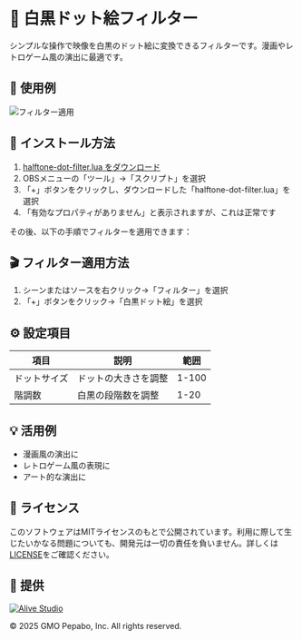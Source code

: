 # 🎨 白黒ドット絵フィルター

シンプルな操作で映像を白黒のドット絵に変換できるフィルターです。漫画やレトロゲーム風の演出に最適です。

## 🎥 使用例

![フィルター適用](./screenshot.png)

## 🔧 インストール方法

1. <a href="https://raw.githubusercontent.com/pepabo/alive-project-obs-plugins/main/scripts/halftone-dot-filter/halftone-dot-filter.lua" download="halftone-dot-filter.lua">halftone-dot-filter.lua をダウンロード</a>
2. OBSメニューの「ツール」→「スクリプト」を選択
3. 「+」ボタンをクリックし、ダウンロードした「halftone-dot-filter.lua」を選択
4. 「有効なプロパティがありません」と表示されますが、これは正常です

その後、以下の手順でフィルターを適用できます：

## 🎬 フィルター適用方法

1. シーンまたはソースを右クリック→「フィルター」を選択
2. 「+」ボタンをクリック→「白黒ドット絵」を選択

## ⚙️ 設定項目

| 項目         | 説明                 | 範囲  |
| ------------ | -------------------- | ----- |
| ドットサイズ | ドットの大きさを調整 | 1-100 |
| 階調数       | 白黒の段階数を調整   | 1-20  |

## 💡 活用例

- 漫画風の演出に
- レトロゲーム風の表現に
- アート的な演出に

## 📝 ライセンス

このソフトウェアはMITライセンスのもとで公開されています。利用に際して生じたいかなる問題についても、開発元は一切の責任を負いません。詳しくは[LICENSE](../../LICENSE)をご確認ください。

## 🎯 提供

[![Alive Studio](../../assets/alive-studio-logo.png)](https://alive-project.com/studio)

© 2025 GMO Pepabo, Inc. All rights reserved.
